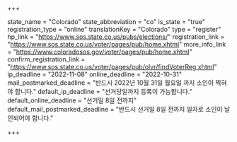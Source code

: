 +++

state_name = "Colorado"
state_abbreviation = "co"
is_state = "true"
registration_type = "online"
translationKey = "Colorado"
type = "register"
hp_link = "https://www.sos.state.co.us/pubs/elections/"
registration_link = "https://www.sos.state.co.us/voter/pages/pub/home.xhtml"
more_info_link = "https://www.coloradosos.gov/voter/pages/pub/home.xhtml"
confirm_registration_link = "https://www.sos.state.co.us/voter/pages/pub/olvr/findVoterReg.xhtml"
ip_deadline = "2022-11-08"
online_deadline = "2022-10-31"
mail_postmarked_deadline = "반드시 2022년 10월 31일 월요일 까지 소인이 찍혀야 합니다."
default_ip_deadline = "선거당일까지 등록이 가능합니다."
default_online_deadline = "선거일 8일 전까지"
default_mail_postmarked_deadline = "반드시 선거일 8일 전까지 일자로 소인이 날인되어야 합니다."

+++